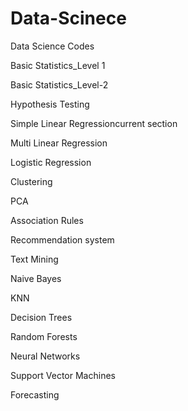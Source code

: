 # Data-Scinece
Data Science Codes

Basic Statistics_Level 1

Basic Statistics_Level-2

Hypothesis Testing

Simple Linear Regressioncurrent section

Multi Linear Regression

Logistic Regression

Clustering

PCA

Association Rules

Recommendation system

Text Mining

Naive Bayes

KNN

Decision Trees

Random Forests

Neural Networks

Support Vector Machines

Forecasting
